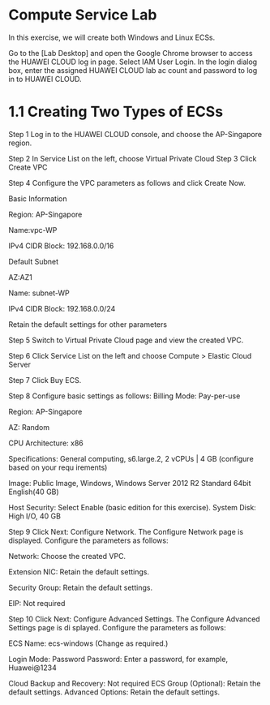 # Compute Service Lab

In this exercise, we will create both Windows and Linux ECSs.

Go to the [Lab Desktop] and open the Google Chrome browser to access the HUAWEI CLOUD log
in page. Select IAM User Login. In the login dialog box, enter the assigned HUAWEI CLOUD lab ac
count and password to log in to HUAWEI CLOUD.

# 1.1 Creating Two Types of ECSs

Step 1 Log in to the HUAWEI CLOUD console, and choose the AP-Singapore region.

Step 2 In Service List on the left, choose Virtual Private Cloud
Step 3 Click Create VPC

Step 4 Configure the VPC parameters as follows and click Create Now.

Basic Information

Region: AP-Singapore

Name:vpc-WP

IPv4 CIDR Block: 192.168.0.0/16

Default Subnet

AZ:AZ1

Name: subnet-WP

IPv4 CIDR Block: 192.168.0.0/24

Retain the default settings for other parameters

Step 5 Switch to Virtual Private Cloud page and view the created VPC.

Step 6 Click Service List on the left and choose Compute > Elastic Cloud Server

Step 7 Click Buy ECS.

Step 8 Configure basic settings as follows:
Billing Mode: Pay-per-use

Region: AP-Singapore

AZ: Random

CPU Architecture: x86

Specifications: General computing, s6.large.2, 2 vCPUs | 4 GB (configure based on your requ
irements)

Image: Public Image, Windows, Windows Server 2012 R2 Standard 64bit English(40 GB)

Host Security: Select Enable (basic edition for this exercise).
System Disk: High I/O, 40 GB

Step 9 Click Next: Configure Network. The Configure Network page is displayed. Configure the 
parameters as follows:

Network: Choose the created VPC.

Extension NIC: Retain the default settings.

Security Group: Retain the default settings.

EIP: Not required

Step 10 Click Next: Configure Advanced Settings. The Configure Advanced Settings page is di
splayed. Configure the parameters as follows:

ECS Name: ecs-windows (Change as required.)

Login Mode: Password
Password: Enter a password, for example, Huawei@1234

Cloud Backup and Recovery: Not required ECS Group (Optional): Retain the default settings.
Advanced Options: Retain the default settings.

